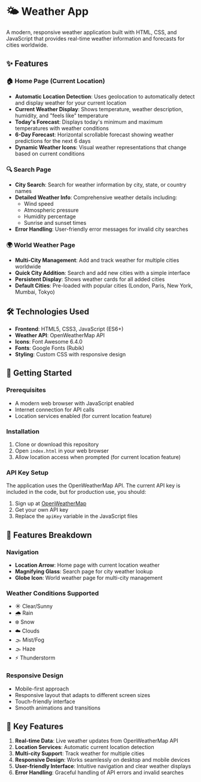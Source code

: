 # 🌤️ Weather App

A modern, responsive weather application built with HTML, CSS, and JavaScript that provides real-time weather information and forecasts for cities worldwide.

## ✨ Features

### 🏠 **Home Page (Current Location)**
- **Automatic Location Detection**: Uses geolocation to automatically detect and display weather for your current location
- **Current Weather Display**: Shows temperature, weather description, humidity, and "feels like" temperature
- **Today's Forecast**: Displays today's minimum and maximum temperatures with weather conditions
- **6-Day Forecast**: Horizontal scrollable forecast showing weather predictions for the next 6 days
- **Dynamic Weather Icons**: Visual weather representations that change based on current conditions

### 🔍 **Search Page**
- **City Search**: Search for weather information by city, state, or country names
- **Detailed Weather Info**: Comprehensive weather details including:
  - Wind speed
  - Atmospheric pressure
  - Humidity percentage
  - Sunrise and sunset times
- **Error Handling**: User-friendly error messages for invalid city searches

### 🌍 **World Weather Page**
- **Multi-City Management**: Add and track weather for multiple cities worldwide
- **Quick City Addition**: Search and add new cities with a simple interface
- **Persistent Display**: Shows weather cards for all added cities
- **Default Cities**: Pre-loaded with popular cities (London, Paris, New York, Mumbai, Tokyo)

## 🛠️ Technologies Used

- **Frontend**: HTML5, CSS3, JavaScript (ES6+)
- **Weather API**: OpenWeatherMap API
- **Icons**: Font Awesome 6.4.0
- **Fonts**: Google Fonts (Rubik)
- **Styling**: Custom CSS with responsive design

## 🚀 Getting Started

### Prerequisites
- A modern web browser with JavaScript enabled
- Internet connection for API calls
- Location services enabled (for current location feature)

### Installation
1. Clone or download this repository
2. Open `index.html` in your web browser
3. Allow location access when prompted (for current location feature)

### API Key Setup
The application uses the OpenWeatherMap API. The current API key is included in the code, but for production use, you should:
1. Sign up at [OpenWeatherMap](https://openweathermap.org/api)
2. Get your own API key
3. Replace the `apiKey` variable in the JavaScript files

## 📱 Features Breakdown

### Navigation
- **Location Arrow**: Home page with current location weather
- **Magnifying Glass**: Search page for city weather lookup
- **Globe Icon**: World weather page for multi-city management

### Weather Conditions Supported
- ☀️ Clear/Sunny
- 🌧️ Rain
- ❄️ Snow
- ☁️ Clouds
- 🌫️ Mist/Fog
- 🌫️ Haze
- ⚡ Thunderstorm

### Responsive Design
- Mobile-first approach
- Responsive layout that adapts to different screen sizes
- Touch-friendly interface
- Smooth animations and transitions

## 🌟 Key Features

1. **Real-time Data**: Live weather updates from OpenWeatherMap API
2. **Location Services**: Automatic current location detection
3. **Multi-city Support**: Track weather for multiple cities
4. **Responsive Design**: Works seamlessly on desktop and mobile devices
5. **User-friendly Interface**: Intuitive navigation and clear weather displays
6. **Error Handling**: Graceful handling of API errors and invalid searches


